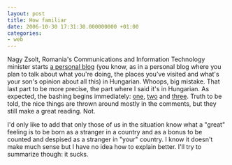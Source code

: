 ```yaml
---
layout: post
title: How familiar
date: 2006-10-30 17:31:30.000000000 +01:00
categories:
- web
---
```

Nagy Zsolt, Romania's Communications and Information Technology minister starts <a href="http://nagyzsolt.egologo.transindex.ro/">a personal blog</a> (you know, as in a personal blog where you plan to talk about what you're doing, the places you've visited and what's your son's opinion about all this) in Hungarian. Whoops, big mistake. That last part to be more precise, the part where I said it's in Hungarian. As expected, the bashing begins immediately: <a href="http://www.realitatea.net/21469_Ministrul-Nagy-Zsolt-si-a-facut-blog-in-limba-maghiara-.html">one</a>, <a href="http://pigbrother.xhost.ro/blog/index.php/2006/10/tupeu-2006/">two</a> and <a href="http://www.zoso.ro/2006/10/desi-nu-mai-e-o-stire.html">three</a>. Truth to be told, the nice things are thrown around mostly in the comments, but they still make a great reading. Not.

I'd only like to add that only those of us in the situation know what a "great" feeling is to be born as a stranger in a country and as a bonus to be counted and despised as a stranger in "your" country. I know it doesn't make much sense but I have no idea how to explain better. I'll try to summarize though: it sucks.
